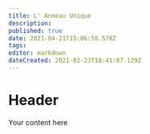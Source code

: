 ```yaml
---
title: L' Anneau Unique
description: 
published: true
date: 2021-04-21T15:06:58.578Z
tags: 
editor: markdown
dateCreated: 2021-02-23T18:41:07.129Z
---
```


# Header
Your content here